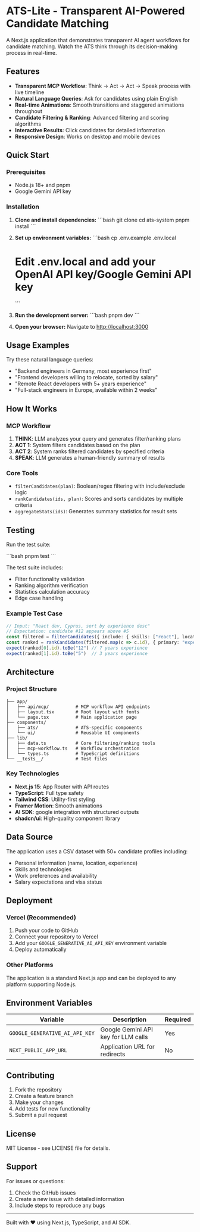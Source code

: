 # ATS-Lite - Transparent AI-Powered Candidate Matching

A Next.js application that demonstrates transparent AI agent workflows for candidate matching. Watch the ATS think through its decision-making process in real-time.

## Features

- **Transparent MCP Workflow**: Think → Act → Act → Speak process with live timeline
- **Natural Language Queries**: Ask for candidates using plain English
- **Real-time Animations**: Smooth transitions and staggered animations throughout
- **Candidate Filtering & Ranking**: Advanced filtering and scoring algorithms
- **Interactive Results**: Click candidates for detailed information
- **Responsive Design**: Works on desktop and mobile devices

## Quick Start

### Prerequisites

- Node.js 18+ and pnpm
- Google Gemini API key

### Installation

1. **Clone and install dependencies:**
   \`\`\`bash
   git clone <your-repo-url>
   cd ats-system
   pnpm install
   \`\`\`

2. **Set up environment variables:**
   \`\`\`bash
   cp .env.example .env.local
   # Edit .env.local and add your OpenAI API key/Google Gemini  API key
   \`\`\`

3. **Run the development server:**
   \`\`\`bash
   pnpm dev
   \`\`\`

4. **Open your browser:**
   Navigate to [http://localhost:3000](http://localhost:3000)

## Usage Examples

Try these natural language queries:

- "Backend engineers in Germany, most experience first"
- "Frontend developers willing to relocate, sorted by salary"
- "Remote React developers with 5+ years experience"
- "Full-stack engineers in Europe, available within 2 weeks"

## How It Works

### MCP Workflow

1. **THINK**: LLM analyzes your query and generates filter/ranking plans
2. **ACT 1**: System filters candidates based on the plan
3. **ACT 2**: System ranks filtered candidates by specified criteria
4. **SPEAK**: LLM generates a human-friendly summary of results

### Core Tools

- `filterCandidates(plan)`: Boolean/regex filtering with include/exclude logic
- `rankCandidates(ids, plan)`: Scores and sorts candidates by multiple criteria
- `aggregateStats(ids)`: Generates summary statistics for result sets

## Testing

Run the test suite:

\`\`\`bash
pnpm test
\`\`\`

The test suite includes:
- Filter functionality validation
- Ranking algorithm verification
- Statistics calculation accuracy
- Edge case handling

### Example Test Case

 ```typescript
// Input: "React dev, Cyprus, sort by experience desc"
// Expectation: candidate #12 appears above #5
const filtered = filterCandidates({ include: { skills: ["react"], location: ["cyprus"] } })
const ranked = rankCandidates(filtered.map(c => c.id), { primary: "experience", order: "desc" })
expect(ranked[0].id).toBe("12") // 7 years experience
expect(ranked[1].id).toBe("5")  // 3 years experience
```
## Architecture

### Project Structure

```
├── app/
│   ├── api/mcp/          # MCP workflow API endpoints
│   ├── layout.tsx        # Root layout with fonts
│   └── page.tsx          # Main application page
├── components/
│   ├── ats/              # ATS-specific components
│   └── ui/               # Reusable UI components
├── lib/
│   ├── data.ts           # Core filtering/ranking tools
│   ├── mcp-workflow.ts   # Workflow orchestration
│   └── types.ts          # TypeScript definitions
└── __tests__/            # Test files
```

### Key Technologies

- **Next.js 15**: App Router with API routes
- **TypeScript**: Full type safety
- **Tailwind CSS**: Utility-first styling
- **Framer Motion**: Smooth animations
- **AI SDK**: google integration with structured outputs
- **shadcn/ui**: High-quality component library

## Data Source

The application uses a CSV dataset with 50+ candidate profiles including:
- Personal information (name, location, experience)
- Skills and technologies
- Work preferences and availability
- Salary expectations and visa status

## Deployment

### Vercel (Recommended)

1. Push your code to GitHub
2. Connect your repository to Vercel
3. Add your `GOOGLE_GENERATIVE_AI_API_KEY` environment variable
4. Deploy automatically

### Other Platforms

The application is a standard Next.js app and can be deployed to any platform supporting Node.js.

## Environment Variables

| Variable | Description | Required |
|----------|-------------|----------|
| `GOOGLE_GENERATIVE_AI_API_KEY` | Google Gemini API key for LLM calls | Yes |
| `NEXT_PUBLIC_APP_URL` | Application URL for redirects | No |

## Contributing

1. Fork the repository
2. Create a feature branch
3. Make your changes
4. Add tests for new functionality
5. Submit a pull request

## License

MIT License - see LICENSE file for details.

## Support

For issues or questions:
1. Check the GitHub issues
2. Create a new issue with detailed information
3. Include steps to reproduce any bugs

---

Built with ❤️ using Next.js, TypeScript, and AI SDK.
